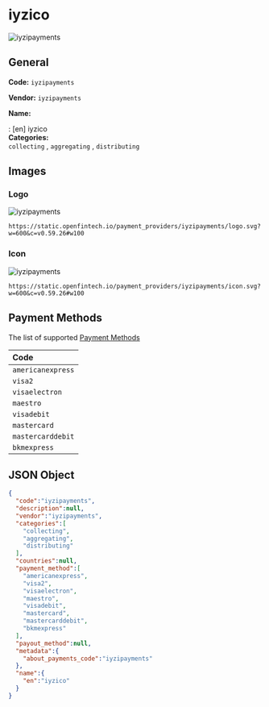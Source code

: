 
# iyzico 
![iyzipayments](https://static.openfintech.io/payment_providers/iyzipayments/logo.svg?w=600&c=v0.59.26#w100)  

## General 
 
**Code:** `iyzipayments`  
 
**Vendor:** `iyzipayments`  
 
**Name:**  
 
:	[en] iyzico  
**Categories:**  
`collecting`  , `aggregating`  , `distributing`  
 

## Images 

### Logo 
 
![iyzipayments](https://static.openfintech.io/payment_providers/iyzipayments/logo.svg?w=600&c=v0.59.26#w100)  

```
https://static.openfintech.io/payment_providers/iyzipayments/logo.svg?w=600&c=v0.59.26#w100
```  

### Icon 
 
![iyzipayments](https://static.openfintech.io/payment_providers/iyzipayments/icon.svg?w=600&c=v0.59.26#w100)  

```
https://static.openfintech.io/payment_providers/iyzipayments/icon.svg?w=600&c=v0.59.26#w100
```  

## Payment Methods 
 
The list of supported  [Payment Methods](#) 

|Code| 
|:---| 
|`americanexpress` | 
|`visa2` | 
|`visaelectron` | 
|`maestro` | 
|`visadebit` | 
|`mastercard` | 
|`mastercarddebit` | 
|`bkmexpress` | 
 

## JSON Object 

```json
{
  "code":"iyzipayments",
  "description":null,
  "vendor":"iyzipayments",
  "categories":[
    "collecting",
    "aggregating",
    "distributing"
  ],
  "countries":null,
  "payment_method":[
    "americanexpress",
    "visa2",
    "visaelectron",
    "maestro",
    "visadebit",
    "mastercard",
    "mastercarddebit",
    "bkmexpress"
  ],
  "payout_method":null,
  "metadata":{
    "about_payments_code":"iyzipayments"
  },
  "name":{
    "en":"iyzico"
  }
}
```  

